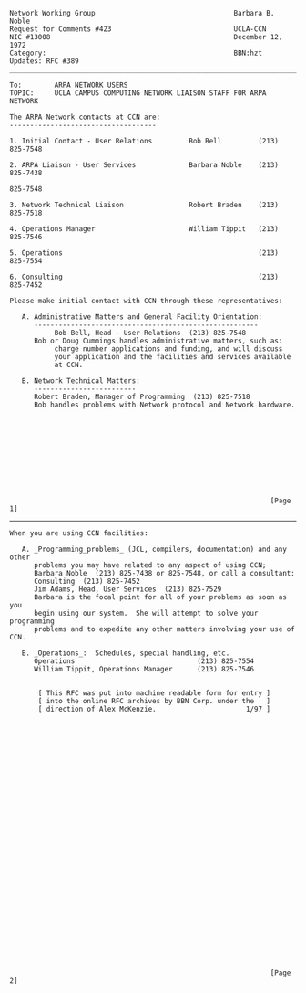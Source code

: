     Network Working Group                                  Barbara B. Noble
    Request for Comments #423                              UCLA-CCN
    NIC #13008                                             December 12, 1972
    Category:                                              BBN:hzt
    Updates: RFC #389
    _____________________________________________________________________________

    To:        ARPA NETWORK USERS
    TOPIC:     UCLA CAMPUS COMPUTING NETWORK LIAISON STAFF FOR ARPA NETWORK

    The ARPA Network contacts at CCN are:
    ------------------------------------

    1. Initial Contact - User Relations         Bob Bell         (213) 825-7548

    2. ARPA Liaison - User Services             Barbara Noble    (213) 825-7438
                                                                       825-7548

    3. Network Technical Liaison                Robert Braden    (213) 825-7518

    4. Operations Manager                       William Tippit   (213) 825-7546

    5. Operations                                                (213) 825-7554

    6. Consulting                                                (213) 825-7452

    Please make initial contact with CCN through these representatives:

       A. Administrative Matters and General Facility Orientation:
          -------------------------------------------------------
               Bob Bell, Head - User Relations  (213) 825-7548
          Bob or Doug Cummings handles administrative matters, such as:
               charge number applications and funding, and will discuss
               your application and the facilities and services available
               at CCN.

       B. Network Technical Matters:
          -------------------------
          Robert Braden, Manager of Programming  (213) 825-7518
          Bob handles problems with Network protocol and Network hardware.











                                                                    [Page 1]

------------------------------------------------------------------------

``` newpage
When you are using CCN facilities:

   A. _Programming_problems_ (JCL, compilers, documentation) and any other
      problems you may have related to any aspect of using CCN;
      Barbara Noble  (213) 825-7438 or 825-7548, or call a consultant:
      Consulting  (213) 825-7452
      Jim Adams, Head, User Services  (213) 825-7529
      Barbara is the focal point for all of your problems as soon as you
      begin using our system.  She will attempt to solve your programming
      problems and to expedite any other matters involving your use of CCN.

   B. _Operations_:  Schedules, special handling, etc.
      Operations                              (213) 825-7554
      William Tippit, Operations Manager      (213) 825-7546


       [ This RFC was put into machine readable form for entry ]
       [ into the online RFC archives by BBN Corp. under the   ]
       [ direction of Alex McKenzie.                      1/97 ]
































                                                                [Page 2]
```
